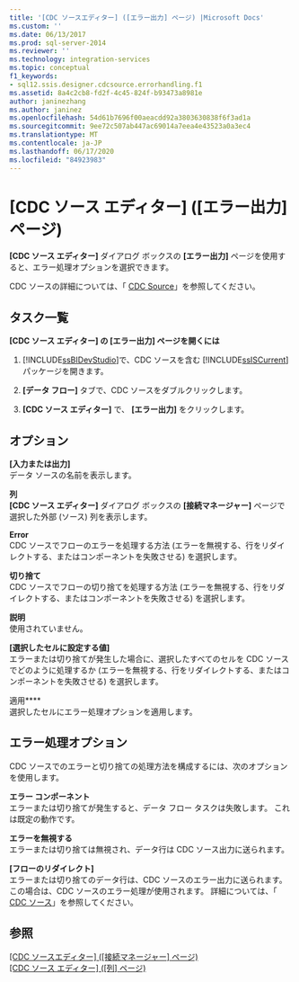 ```yaml
---
title: '[CDC ソースエディター] ([エラー出力] ページ) |Microsoft Docs'
ms.custom: ''
ms.date: 06/13/2017
ms.prod: sql-server-2014
ms.reviewer: ''
ms.technology: integration-services
ms.topic: conceptual
f1_keywords:
- sql12.ssis.designer.cdcsource.errorhandling.f1
ms.assetid: 8a4c2cb8-fd2f-4c45-824f-b93473a8981e
author: janinezhang
ms.author: janinez
ms.openlocfilehash: 54d61b7696f00aeacdd92a3803630838f6f3ad1a
ms.sourcegitcommit: 9ee72c507ab447ac69014a7eea4e43523a0a3ec4
ms.translationtype: MT
ms.contentlocale: ja-JP
ms.lasthandoff: 06/17/2020
ms.locfileid: "84923983"
---
```

# <a name="cdc-source-editor-error-output-page"></a>[CDC ソース エディター] ([エラー出力] ページ)
  **[CDC ソース エディター]** ダイアログ ボックスの **[エラー出力]** ページを使用すると、エラー処理オプションを選択できます。  
  
 CDC ソースの詳細については、「 [CDC Source](data-flow/cdc-source.md)」を参照してください。  
  
## <a name="task-list"></a>タスク一覧  
 **[CDC ソース エディター] の [エラー出力] ページを開くには**  
  
1.  [!INCLUDE[ssBIDevStudio](../includes/ssbidevstudio-md.md)]で、CDC ソースを含む [!INCLUDE[ssISCurrent](../includes/ssiscurrent-md.md)] パッケージを開きます。  
  
2.  **[データ フロー]** タブで、CDC ソースをダブルクリックします。  
  
3.  **[CDC ソース エディター]** で、 **[エラー出力]** をクリックします。  
  
## <a name="options"></a>オプション  
 **[入力または出力]**  
 データ ソースの名前を表示します。  
  
 **列**  
 **[CDC ソース エディター]** ダイアログ ボックスの **[接続マネージャー]** ページで選択した外部 (ソース) 列を表示します。  
  
 **Error**  
 CDC ソースでフローのエラーを処理する方法 (エラーを無視する、行をリダイレクトする、またはコンポーネントを失敗させる) を選択します。  
  
 **切り捨て**  
 CDC ソースでフローの切り捨てを処理する方法 (エラーを無視する、行をリダイレクトする、またはコンポーネントを失敗させる) を選択します。  
  
 **説明**  
 使用されていません。  
  
 **[選択したセルに設定する値]**  
 エラーまたは切り捨てが発生した場合に、選択したすべてのセルを CDC ソースでどのように処理するか (エラーを無視する、行をリダイレクトする、またはコンポーネントを失敗させる) を選択します。  
  
 適用****  
 選択したセルにエラー処理オプションを適用します。  
  
## <a name="error-handling-options"></a>エラー処理オプション  
 CDC ソースでのエラーと切り捨ての処理方法を構成するには、次のオプションを使用します。  
  
 **エラー コンポーネント**  
 エラーまたは切り捨てが発生すると、データ フロー タスクは失敗します。 これは既定の動作です。  
  
 **エラーを無視する**  
 エラーまたは切り捨ては無視され、データ行は CDC ソース出力に送られます。  
  
 **[フローのリダイレクト]**  
 エラーまたは切り捨てのデータ行は、CDC ソースのエラー出力に送られます。 この場合は、CDC ソースのエラー処理が使用されます。 詳細については、「 [CDC ソース](data-flow/cdc-source.md)」を参照してください。  
  
## <a name="see-also"></a>参照  
 [[CDC ソースエディター] &#40;[接続マネージャー] ページ&#41;](../../2014/integration-services/cdc-source-editor-connection-manager-page.md)   
 [[CDC ソース エディター] &#40;[列] ページ&#41;](../../2014/integration-services/cdc-source-editor-columns-page.md)  
  
  
